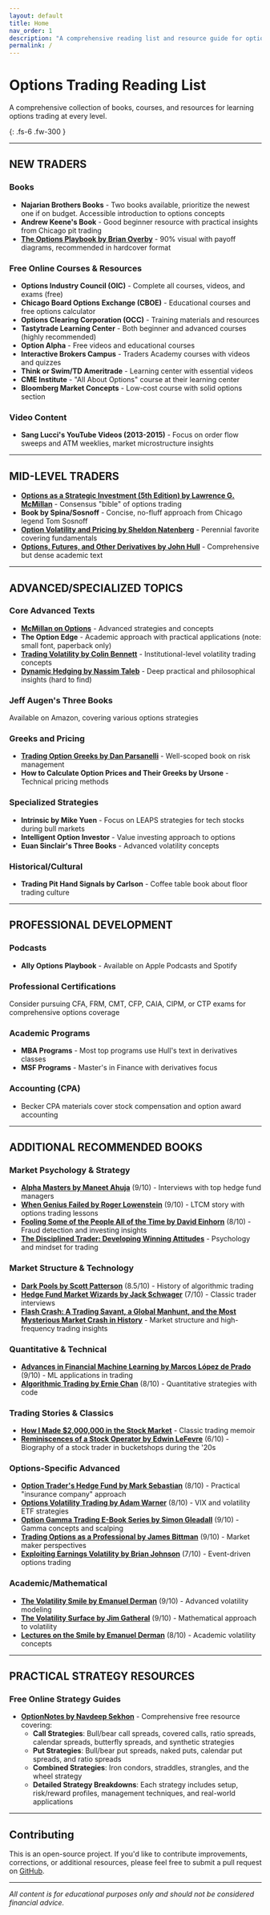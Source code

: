 ```yaml
---
layout: default
title: Home
nav_order: 1
description: "A comprehensive reading list and resource guide for options trading, from beginner to advanced levels."
permalink: /
---
```


# Options Trading Reading List

A comprehensive collection of books, courses, and resources for learning options trading at every level.

{: .fs-6 .fw-300 }

---

## NEW TRADERS

### Books

- **Najarian Brothers Books** - Two books available, prioritize the newest one if on budget. Accessible introduction to options concepts
- **Andrew Keene's Book** - Good beginner resource with practical insights from Chicago pit trading
- [**The Options Playbook by Brian Overby**](https://amzn.to/2XJ07Fv) - 90% visual with payoff diagrams, recommended in hardcover format

### Free Online Courses & Resources

- **Options Industry Council (OIC)** - Complete all courses, videos, and exams (free)
- **Chicago Board Options Exchange (CBOE)** - Educational courses and free options calculator
- **Options Clearing Corporation (OCC)** - Training materials and resources
- **Tastytrade Learning Center** - Both beginner and advanced courses (highly recommended)
- **Option Alpha** - Free videos and educational courses
- **Interactive Brokers Campus** - Traders Academy courses with videos and quizzes
- **Think or Swim/TD Ameritrade** - Learning center with essential videos
- **CME Institute** - "All About Options" course at their learning center
- **Bloomberg Market Concepts** - Low-cost course with solid options section

### Video Content

- **Sang Lucci's YouTube Videos (2013-2015)** - Focus on order flow sweeps and ATM weeklies, market microstructure insights

---

## MID-LEVEL TRADERS

- [**Options as a Strategic Investment (5th Edition) by Lawrence G. McMillan**](https://amzn.to/2UfZfWo) - Consensus "bible" of options trading
- **Book by Spina/Sosnoff** - Concise, no-fluff approach from Chicago legend Tom Sosnoff
- [**Option Volatility and Pricing by Sheldon Natenberg**](https://amzn.to/3f2c7r5) - Perennial favorite covering fundamentals
- [**Options, Futures, and Other Derivatives by John Hull**](https://www.amazon.com/Options-Futures-Other-Derivatives-10th/dp/013447208X) - Comprehensive but dense academic text

---

## ADVANCED/SPECIALIZED TOPICS

### Core Advanced Texts

- [**McMillan on Options**](https://www.amazon.com/McMillan-Options-Second-Lawrence-G/dp/0471678759) - Advanced strategies and concepts
- **The Option Edge** - Academic approach with practical applications (note: small font, paperback only)
- [**Trading Volatility by Colin Bennett**](https://www.amazon.com/Trading-Volatility-Colin-Bennett/dp/0956693601) - Institutional-level volatility trading concepts
- [**Dynamic Hedging by Nassim Taleb**](https://www.amazon.com/Dynamic-Hedging-Managing-Vanilla-Options/dp/0471152803) - Deep practical and philosophical insights (hard to find)

### Jeff Augen's Three Books

Available on Amazon, covering various options strategies

### Greeks and Pricing

- [**Trading Option Greeks by Dan Parsanelli**](https://amzn.to/3gVK6U9) - Well-scoped book on risk management
- **How to Calculate Option Prices and Their Greeks by Ursone** - Technical pricing methods

### Specialized Strategies

- **Intrinsic by Mike Yuen** - Focus on LEAPS strategies for tech stocks during bull markets
- **Intelligent Option Investor** - Value investing approach to options
- **Euan Sinclair's Three Books** - Advanced volatility concepts

### Historical/Cultural

- **Trading Pit Hand Signals by Carlson** - Coffee table book about floor trading culture

---

## PROFESSIONAL DEVELOPMENT

### Podcasts

- **Ally Options Playbook** - Available on Apple Podcasts and Spotify

### Professional Certifications

Consider pursuing CFA, FRM, CMT, CFP, CAIA, CIPM, or CTP exams for comprehensive options coverage

### Academic Programs

- **MBA Programs** - Most top programs use Hull's text in derivatives classes
- **MSF Programs** - Master's in Finance with derivatives focus

### Accounting (CPA)

- Becker CPA materials cover stock compensation and option award accounting

---

## ADDITIONAL RECOMMENDED BOOKS

### Market Psychology & Strategy

- [**Alpha Masters by Maneet Ahuja**](https://www.amazon.com/Alpha-Masters-Unlocking-Secrets-Worlds/dp/1118065212) (9/10) - Interviews with top hedge fund managers
- [**When Genius Failed by Roger Lowenstein**](https://www.amazon.com/When-Genius-Failed-Long-Term-Management/dp/0375758259) (9/10) - LTCM story with options trading lessons
- [**Fooling Some of the People All of the Time by David Einhorn**](https://www.amazon.com/Fooling-Some-People-All-Time/dp/0470074736) (8/10) - Fraud detection and investing insights
- [**The Disciplined Trader: Developing Winning Attitudes**](https://amzn.to/3cBPF6R) - Psychology and mindset for trading

### Market Structure & Technology

- [**Dark Pools by Scott Patterson**](https://www.amazon.com/Dark-Pools-Machine-Traders-Rigging/dp/0307887189) (8.5/10) - History of algorithmic trading
- [**Hedge Fund Market Wizards by Jack Schwager**](https://www.amazon.com/Hedge-Fund-Market-Wizards-Winning/dp/1118273044) (7/10) - Classic trader interviews
- [**Flash Crash: A Trading Savant, a Global Manhunt, and the Most Mysterious Market Crash in History**](https://amzn.to/2XIZEDf) - Market structure and high-frequency trading insights

### Quantitative & Technical

- [**Advances in Financial Machine Learning by Marcos López de Prado**](https://www.amazon.com/Advances-Financial-Machine-Learning-Marcos/dp/1119482089) (9/10) - ML applications in trading
- [**Algorithmic Trading by Ernie Chan**](https://www.amazon.com/Algorithmic-Trading-Winning-Strategies-Rationale/dp/1470030489) (8/10) - Quantitative strategies with code

### Trading Stories & Classics

- [**How I Made $2,000,000 in the Stock Market**](https://amzn.to/376P4ZC) - Classic trading memoir
- [**Reminiscences of a Stock Operator by Edwin LeFevre**](https://www.amazon.com/Reminiscences-Stock-Operator-Edwin-Lef%C3%A8vre/dp/0471770884) (6/10) - Biography of a stock trader in bucketshops during the '20s

### Options-Specific Advanced

- [**Option Trader's Hedge Fund by Mark Sebastian**](https://www.amazon.com/Option-Traders-Hedge-Fund-Framework/dp/0132547384) (8/10) - Practical "insurance company" approach
- [**Options Volatility Trading by Adam Warner**](https://www.amazon.com/Options-Volatility-Trading-Concepts-Strategies/dp/0133086461) (8/10) - VIX and volatility ETF strategies
- [**Option Gamma Trading E-Book Series by Simon Gleadall**](https://www.amazon.com/Option-Gamma-Trading-Simon-Gleadall/dp/1493721062) (9/10) - Gamma concepts and scalping
- [**Trading Options as a Professional by James Bittman**](https://www.amazon.com/Trading-Options-Professional-Techniques-Market/dp/0071412069) (9/10) - Market maker perspectives
- [**Exploiting Earnings Volatility by Brian Johnson**](https://www.amazon.com/Exploiting-Earnings-Volatility-Accurate-Profits/dp/1592803326) (7/10) - Event-driven options trading

### Academic/Mathematical

- [**The Volatility Smile by Emanuel Derman**](https://www.amazon.com/Volatility-Smile-Emanuel-Derman/dp/0471234826) (9/10) - Advanced volatility modeling
- [**The Volatility Surface by Jim Gatheral**](https://www.amazon.com/Volatility-Surface-Practitioners-Guide/dp/0471792519) (9/10) - Mathematical approach to volatility
- [**Lectures on the Smile by Emanuel Derman**](https://www.amazon.com/My-Life-Quant-Reflections-Physics/dp/0470192739) (8/10) - Academic volatility concepts

---

## PRACTICAL STRATEGY RESOURCES

### Free Online Strategy Guides

- [**OptionNotes by Navdeep Sekhon**](https://github.com/navdeepsekhon/options) - Comprehensive free resource covering:
  - **Call Strategies**: Bull/bear call spreads, covered calls, ratio spreads, calendar spreads, butterfly spreads, and synthetic strategies
  - **Put Strategies**: Bull/bear put spreads, naked puts, calendar put spreads, and ratio spreads
  - **Combined Strategies**: Iron condors, straddles, strangles, and the wheel strategy
  - **Detailed Strategy Breakdowns**: Each strategy includes setup, risk/reward profiles, management techniques, and real-world applications

---

## Contributing

This is an open-source project. If you'd like to contribute improvements, corrections, or additional resources, please feel free to submit a pull request on [GitHub](https://github.com/yongkang/options).

---

_All content is for educational purposes only and should not be considered financial advice._
